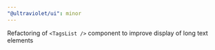 ```yaml
---
"@ultraviolet/ui": minor
---
```


Refactoring of `<TagsList />` component to improve display of long text elements
